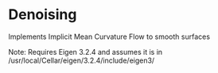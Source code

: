 # Denoising
Implements Implicit Mean Curvature Flow to smooth surfaces

Note: Requires Eigen 3.2.4 and assumes it is in /usr/local/Cellar/eigen/3.2.4/include/eigen3/
